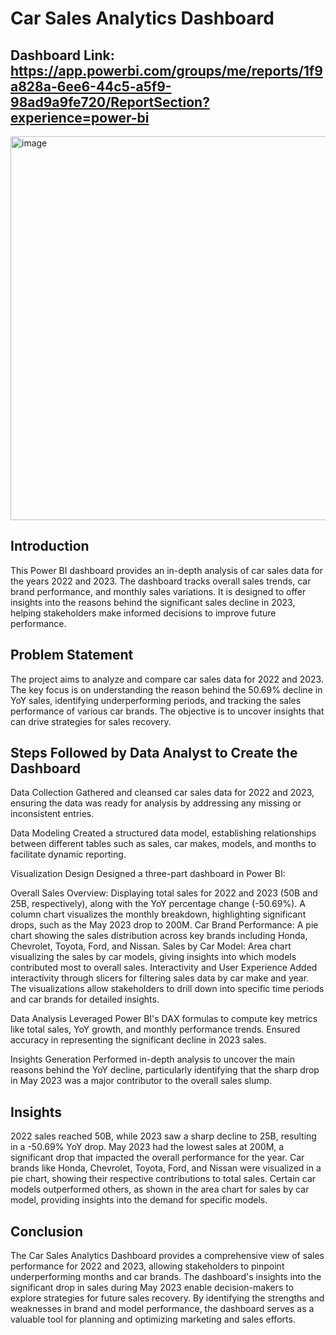 # Car Sales Analytics Dashboard
## Dashboard Link: https://app.powerbi.com/groups/me/reports/1f9a828a-6ee6-44c5-a5f9-98ad9a9fe720/ReportSection?experience=power-bi

<img width="614" alt="image" src="https://github.com/user-attachments/assets/13878ff7-8f32-4ae3-be09-906c29aec2d2">

## Introduction
This Power BI dashboard provides an in-depth analysis of car sales data for the years 2022 and 2023. The dashboard tracks overall sales trends, car brand performance, and monthly sales variations. It is designed to offer insights into the reasons behind the significant sales decline in 2023, helping stakeholders make informed decisions to improve future performance.

## Problem Statement
The project aims to analyze and compare car sales data for 2022 and 2023. The key focus is on understanding the reason behind the 50.69% decline in YoY sales, identifying underperforming periods, and tracking the sales performance of various car brands. The objective is to uncover insights that can drive strategies for sales recovery.

## Steps Followed by Data Analyst to Create the Dashboard
Data Collection
Gathered and cleansed car sales data for 2022 and 2023, ensuring the data was ready for analysis by addressing any missing or inconsistent entries.

Data Modeling
Created a structured data model, establishing relationships between different tables such as sales, car makes, models, and months to facilitate dynamic reporting.

Visualization Design
Designed a three-part dashboard in Power BI:

Overall Sales Overview: Displaying total sales for 2022 and 2023 (50B and 25B, respectively), along with the YoY percentage change (-50.69%). A column chart visualizes the monthly breakdown, highlighting significant drops, such as the May 2023 drop to 200M.
Car Brand Performance: A pie chart showing the sales distribution across key brands including Honda, Chevrolet, Toyota, Ford, and Nissan.
Sales by Car Model: Area chart visualizing the sales by car models, giving insights into which models contributed most to overall sales.
Interactivity and User Experience
Added interactivity through slicers for filtering sales data by car make and year. The visualizations allow stakeholders to drill down into specific time periods and car brands for detailed insights.

Data Analysis
Leveraged Power BI's DAX formulas to compute key metrics like total sales, YoY growth, and monthly performance trends. Ensured accuracy in representing the significant decline in 2023 sales.

Insights Generation
Performed in-depth analysis to uncover the main reasons behind the YoY decline, particularly identifying that the sharp drop in May 2023 was a major contributor to the overall sales slump.

## Insights
2022 sales reached 50B, while 2023 saw a sharp decline to 25B, resulting in a -50.69% YoY drop.
May 2023 had the lowest sales at 200M, a significant drop that impacted the overall performance for the year.
Car brands like Honda, Chevrolet, Toyota, Ford, and Nissan were visualized in a pie chart, showing their respective contributions to total sales.
Certain car models outperformed others, as shown in the area chart for sales by car model, providing insights into the demand for specific models.

## Conclusion
The Car Sales Analytics Dashboard provides a comprehensive view of sales performance for 2022 and 2023, allowing stakeholders to pinpoint underperforming months and car brands. The dashboard's insights into the significant drop in sales during May 2023 enable decision-makers to explore strategies for future sales recovery. By identifying the strengths and weaknesses in brand and model performance, the dashboard serves as a valuable tool for planning and optimizing marketing and sales efforts.
